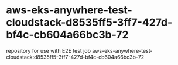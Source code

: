 # aws-eks-anywhere-test-cloudstack-d8535ff5-3ff7-427d-bf4c-cb604a66bc3b-72
repository for use with E2E test job aws-eks-anywhere-test-cloudstack:d8535ff5-3ff7-427d-bf4c-cb604a66bc3b-72
